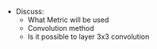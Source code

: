 
- Discuss:
	- What Metric will be used
	- Convolution method
	 - Is it possible to layer 3x3 convolution 